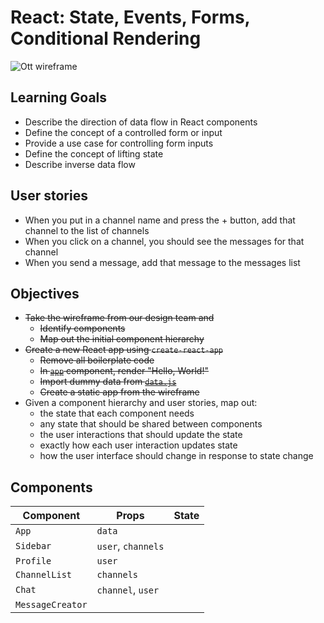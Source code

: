 # React: State, Events, Forms, Conditional Rendering

![Ott wireframe](ott-wireframe.png)









## Learning Goals

* Describe the direction of data flow in React components
* Define the concept of a controlled form or input
* Provide a use case for controlling form inputs
* Define the concept of lifting state
* Describe inverse data flow





## User stories

* When you put in a channel name and press the + button, add that channel to the list of channels
* When you click on a channel, you should see the messages for that channel
* When you send a message, add that message to the messages list










## Objectives

- ~~Take the wireframe from our design team and~~
  - ~~Identify components~~
  - ~~Map out the initial component hierarchy~~
- ~~Create a new React app using `create-react-app`~~
  - ~~Remove all boilerplate code~~
  - ~~In [`app`](./ott/src/App.js) component, render "Hello, World!"~~
  - ~~Import dummy data from [`data.js`](./ott/src/data.js)~~
  - ~~Create a static app from the wireframe~~
- Given a component hierarchy and user stories, map out:
  - the state that each component needs
  - any state that should be shared between components
  - the user interactions that should update the state
  - exactly how each user interaction updates state
  - how the user interface should change in response to state change

## Components

|Component|Props|State|
|---|---|---|
|`App`|`data`||
|`Sidebar`|`user`, `channels`||
|`Profile`|`user`||
|`ChannelList`|`channels`||
|`Chat`|`channel`, `user`||
|`MessageCreator`|||
